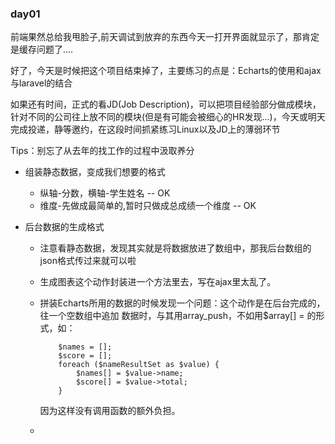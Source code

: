 ### day01

前端果然总给我甩脸子,前天调试到放弃的东西今天一打开界面就显示了，那肯定是缓存问题了....

好了，今天是时候把这个项目结束掉了，主要练习的点是：Echarts的使用和ajax与laravel的结合

如果还有时间，正式的看JD(Job Description)，可以把项目经验部分做成模块，针对不同的公司往上放不同的模块(但是有可能会被细心的HR发现...)，今天或明天完成投递，静等邀约，在这段时间抓紧练习Linux以及JD上的薄弱环节

Tips：别忘了从去年的找工作的过程中汲取养分

- 组装静态数据，变成我们想要的格式

  - 纵轴-分数，横轴-学生姓名 -- OK
  - 维度-先做成最简单的,暂时只做成总成绩一个维度 -- OK

- 后台数据的生成格式

  - 注意看静态数据，发现其实就是将数据放进了数组中，那我后台数组的json格式传过来就可以啦

  - 生成图表这个动作封装进一个方法里去，写在ajax里太乱了。

  - 拼装Echarts所用的数据的时候发现一个问题：这个动作是在后台完成的，往一个空数组中追加 数据时，与其用array_push，不如用$array[] = 的形式，如：

            $names = [];
            $score = [];
            foreach ($nameResultSet as $value) {
                $names[] = $value->name;
                $score[] = $value->total;
            }
    因为这样没有调用函数的额外负担。

  - ​